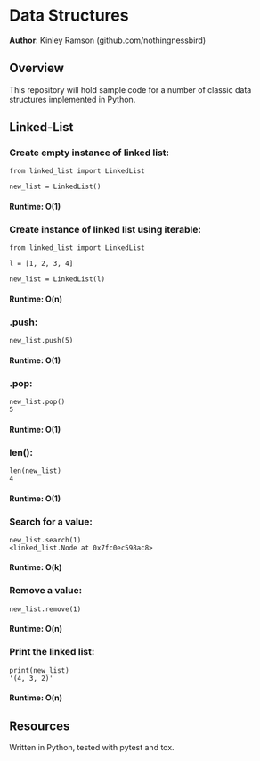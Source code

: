# Data Structures


**Author**: Kinley Ramson (github.com/nothingnessbird)

## Overview
This repository will hold sample code for a number of classic data structures implemented in Python.

## Linked-List

### Create empty instance of linked list:

```
from linked_list import LinkedList

new_list = LinkedList()
```

#### Runtime: O(1)


### Create instance of linked list using iterable:

```
from linked_list import LinkedList

l = [1, 2, 3, 4]

new_list = LinkedList(l)
```

#### Runtime: O(n)


### .push:

```
new_list.push(5)
```

#### Runtime: O(1)

### .pop:

```
new_list.pop()
5
```

#### Runtime: O(1)

### len():

```
len(new_list)
4
```

#### Runtime: O(1)


### Search for a value:

```
new_list.search(1)
<linked_list.Node at 0x7fc0ec598ac8>
```

#### Runtime: O(k)

### Remove a value:

```
new_list.remove(1)
```

#### Runtime: O(n)


### Print the linked list:

```
print(new_list)
'(4, 3, 2)'
```

#### Runtime: O(n)




## Resources
Written in Python, tested with pytest and tox.